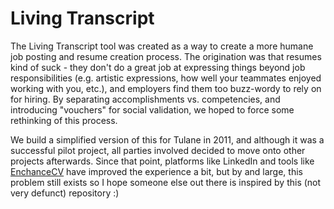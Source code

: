 # Living Transcript

The Living Transcript tool was created as a way to create a more humane job posting and resume creation process. The origination was that resumes kind of suck - they don't do a great job at expressing things beyond job responsibilities (e.g. artistic expressions, how well your teammates enjoyed working with you, etc.), and employers find them too buzz-wordy to rely on for hiring. By separating accomplishments vs. competencies, and introducing "vouchers" for social validation, we hoped to force some rethinking of this process.

We build a simplified version of this for Tulane in 2011, and although it was a successful pilot project, all parties involved decided to move onto other projects afterwards. Since that point, platforms like LinkedIn and tools like [EnchanceCV](https://enhancv.com/) have improved the experience a bit, but by and large, this problem still exists so I hope someone else out there is inspired by this (not very defunct) repository :)
